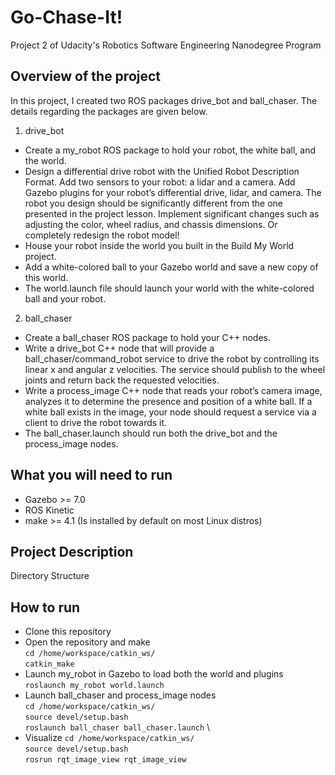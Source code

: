 # Go-Chase-It!
Project 2 of Udacity's Robotics Software Engineering Nanodegree Program 

## Overview of the project 
In this project, I created two ROS packages drive_bot and ball_chaser. The details regarding the packages are given below.
1) drive_bot 
* Create a my_robot ROS package to hold your robot, the white ball, and the world.
* Design a differential drive robot with the Unified Robot Description Format. Add two sensors to your robot: a lidar and a camera. Add Gazebo plugins for your robot’s differential drive, lidar, and camera. The robot you design should be significantly different from the one presented in the project lesson. Implement significant changes such as adjusting the color, wheel radius, and chassis dimensions. Or completely redesign the robot model!
* House your robot inside the world you built in the Build My World project.
* Add a white-colored ball to your Gazebo world and save a new copy of this world.
* The world.launch file should launch your world with the white-colored ball and your robot.

2) ball_chaser 
* Create a ball_chaser ROS package to hold your C++ nodes.
* Write a drive_bot C++ node that will provide a ball_chaser/command_robot service to drive the robot by controlling its linear x and angular z velocities. The service should publish to the wheel joints and return back the requested velocities.
* Write a process_image C++ node that reads your robot’s camera image, analyzes it to determine the presence and position of a white ball. If a white ball exists in the image, your node should request a service via a client to drive the robot towards it.
* The ball_chaser.launch should run both the drive_bot and the process_image nodes.

## What you will need to run
* Gazebo >= 7.0
* ROS Kinetic
* make >= 4.1 (Is installed by default on most Linux distros)

## Project Description 
Directory Structure 


## How to run 

* Clone this repository
* Open the repository and make \
`cd /home/workspace/catkin_ws/`  \
`catkin_make`
* Launch my_robot in Gazebo to load both the world and plugins \
`roslaunch my_robot world.launch`
* Launch ball_chaser and process_image nodes \
`cd /home/workspace/catkin_ws/` \
`source devel/setup.bash` \
`roslaunch ball_chaser ball_chaser.launch` \
* Visualize 
`cd /home/workspace/catkin_ws/` \
`source devel/setup.bash` \
`rosrun rqt_image_view rqt_image_view`  


